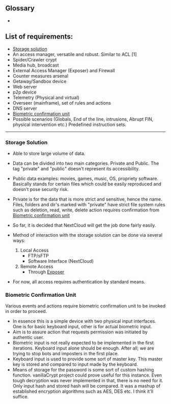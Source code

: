 ## Glossary
- 

## List of requirements:
- [Storage solution](#storage)
- An access manager, versatile and robust. Similar to ACL [1]
- Spider/Crawler crypt
- Media hub, broadcast
- External Access Manager (Exposer) and Firewall
- Counter measures arsenal
- Getaway/Sandbox device
- Web server
- p2p device
- Telemetry (Physical and virtual)
- Overseer (mainframe), set of rules and actions 
- DNS server
- [Biometric confirmation unit](#biometric-confirmation-unit) 
- Possible scenarios (Globals, End of the line, intrusions, Abrupt FIN, physical intervention etc.) Predefined instruction sets.

---

### <a name="storage"></a>Storage Solution
- Able to store large volume of data.
- Data can be divided into two main categories. Private and Public. The tag "private" and "public" doesn't represent its accessibility.
- Public data examples: movies, games, music, OS, propriety software. Basically stands for certain files which could be easily reproduced and doesn't pose security risk.
- Private is for the data that is more strict and sensitive, hence the name. Files, folders and dir's marked with "private" have strict file system rules such as deletion, read, write, delete action requires confirmation from [Biometric confirmation unit](#biometric-confirmation-unit)
- So far, it is decided that NextCloud will get the job done fairly easily. 
- Method of interaction with the storage solution can be done via several ways:
    1. Local Access
        - FTP/sFTP
        - Software Interface (NextCloud)
    2. Remote Access
        - Through [Exposer](#exposer)
    
- For now, all access requires authentication by standard means.     


### <a name="biometric-confirmation-unit"></a> Biometric Confirmation Unit

Various events and actions require biometric confirmation unit to be invoked in order to proceed. 

- In essence this is a simple device with two physical input interfaces. One is for basic keyboard input, other is for actual biometric input. 
- Aim is to assure action that requests permission was initiated by authentic user. 
- Biometric input is not really expected to be implemented in the first iterations. Keyboard input alone should be enough. After all; we are trying to stop bots and imposters in the first place.
- Keyboard input is used to provide some sort of master key. This master key is stored and compared to input made by the keyboard. 
- Means of storage for the password is some sort of custom hashing function. vanillaCrypt project could prove useful for this instance. Even tough decryption was never implemented in that, there is no need for it. Only input hash and stored hash will be compared. It was a mashup of established encryption algorithms such as AES, DES etc. I think it'll suffice.